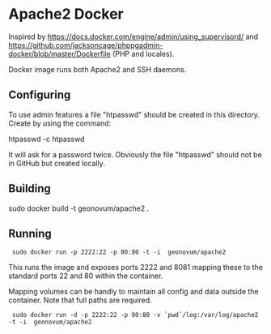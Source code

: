 # Apache2 Docker

Inspired by https://docs.docker.com/engine/admin/using_supervisord/ and
https://github.com/jacksoncage/phppgadmin-docker/blob/master/Dockerfile (PHP and locales).

Docker image runs both Apache2 and SSH daemons.

## Configuring

To use admin features a file "htpasswd" should be created in this directory. 
Create by using the command:

htpasswd -c htpasswd <username>

It will ask for a password twice. Obviously the file "htpasswd" should not be in GitHub
but created locally.

## Building

sudo docker build -t geonovum/apache2 .

## Running

     sudo docker run -p 2222:22 -p 80:80 -t -i  geonovum/apache2

This runs the image and exposes ports 2222 and 8081 mapping these to the standard
ports 22 and 80 within the container.

Mapping volumes can be handly to maintain all config and data outside the container. 
Note that full paths are required.

     sudo docker run -d -p 2222:22 -p 80:80 -v `pwd`/log:/var/log/apache2 -t -i  geonovum/apache2
  
